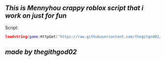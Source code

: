 ## _This is Mennyhou crappy roblox script that i work on just for fun_

Script:
~~~lua
loadstring(game:HttpGet("https://raw.githubusercontent.com/thegitgod02/script1/refs/heads/main/MENNYHOU"))()

~~~
## _made by thegithgod02_
